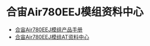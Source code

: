 # 合宙Air780EEJ模组资料中心

- [合宙Air780EEJ模组产品手册](https://docs.openluat.com/air780eej/product/)
- [合宙Air780EEJ模组AT资料中心](https://docs.openluat.com/air780eej/at/)
